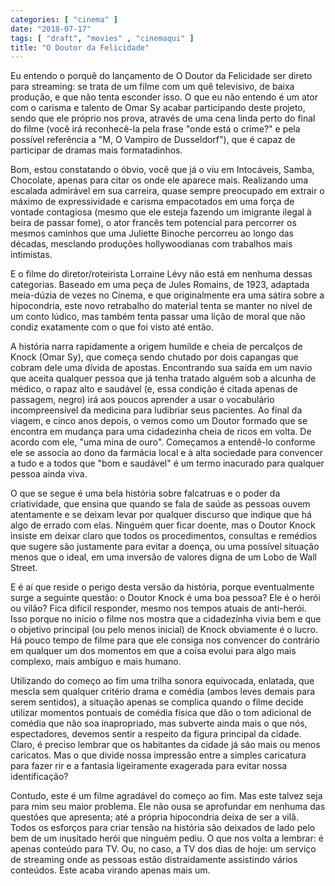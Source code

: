 ```yaml
---
categories: [ "cinema" ]
date: "2018-07-17"
tags: [ "draft", "movies" , "cinemaqui" ]
title: "O Doutor da Felicidade"
---
```

Eu entendo o porquê do lançamento de O Doutor da Felicidade ser direto
para streaming: se trata de um filme com um quê televisivo, de baixa
produção, e que não tenta esconder isso. O que eu não entendo é
um ator com o carisma e talento de Omar Sy acabar participando deste
projeto, sendo que ele próprio nos prova, através de uma cena linda
perto do final do filme (você irá reconhecê-la pela frase "onde está
o crime?" e pela possível referência a "M, O Vampiro de Dusseldorf"),
que é capaz de participar de dramas mais formatadinhos.

Bom, estou constatando o óbvio, você que já o viu em Intocáveis,
Samba, Chocolate, apenas para citar os onde ele aparece mais. Realizando
uma escalada admirável em sua carreira, quase sempre preocupado em
extrair o máximo de expressividade e carisma empacotados em uma força
de vontade contagiosa (mesmo que ele esteja fazendo um imigrante ilegal
à beira de passar fome), o ator francês tem potencial para percorrer os
mesmos caminhos que uma Juliette Binoche percorreu ao longo das décadas,
mesclando produções hollywoodianas com trabalhos mais intimistas.

E o filme do diretor/roteirista Lorraine Lévy não está em nenhuma
dessas categorias. Baseado em uma peça de Jules Romains, de 1923,
adaptada meia-dúzia de vezes no Cinema, e que originalmente era uma
sátira sobre a hipocondria, este novo retrabalho do material tenta se
manter no nível de um conto lúdico, mas também tenta passar uma lição
de moral que não condiz exatamente com o que foi visto até então.

A história narra rapidamente a origem humilde e cheia de percalços de
Knock (Omar Sy), que começa sendo chutado por dois capangas que cobram
dele uma dívida de apostas. Encontrando sua saída em um navio que aceita
qualquer pessoa que já tenha tratado alguém sob a alcunha de médico,
o rapaz alto e saudável (e, essa condição é citada apenas de passagem,
negro) irá aos poucos aprender a usar o vocabulário incompreensível da
medicina para ludibriar seus pacientes. Ao final da viagem, e cinco anos
depois, o vemos como um Doutor formado que se encontra em mudança para
uma cidadezinha cheia de ricos em volta. De acordo com ele, "uma mina
de ouro". Começamos a entendê-lo conforme ele se associa ao dono da
farmácia local e à alta sociedade para convencer a tudo e a todos que
"bom e saudável" é um termo inacurado para qualquer pessoa ainda viva.

O que se segue é uma bela história sobre falcatruas e o poder da
criatividade, que ensina que quando se fala de saúde as pessoas ouvem
atentamente e se deixam levar por qualquer discurso que indique que
há algo de errado com elas. Ninguém quer ficar doente, mas o Doutor
Knock insiste em deixar claro que todos os procedimentos, consultas
e remédios que sugere são justamente para evitar a doença, ou uma
possível situação menos que o ideal, em uma inversão de valores
digna de um Lobo de Wall Street.

E é aí que reside o perigo desta versão da história, porque
eventualmente surge a seguinte questão: o Doutor Knock é uma boa
pessoa? Ele é o herói ou vilão? Fica difícil responder, mesmo nos
tempos atuais de anti-herói. Isso porque no início o filme nos mostra
que a cidadezinha vivia bem e que o objetivo principal (ou pelo menos
inicial) de Knock obviamente é o lucro. Há pouco tempo de filme para
que ele consiga nos convencer do contrário em qualquer um dos momentos em
que a coisa evolui para algo mais complexo, mais ambíguo e mais humano.

Utilizando do começo ao fim uma trilha sonora equivocada, enlatada,
que mescla sem qualquer critério drama e comédia (ambos leves demais
para serem sentidos), a situação apenas se complica quando o filme
decide utilizar momentos pontuais de comédia física que dão o tom
adicional de comédia que não soa inapropriado, mas subverte ainda mais
o que nós, espectadores, devemos sentir a respeito da figura principal
da cidade. Claro, é preciso lembrar que os habitantes da cidade já
são mais ou menos caricatos. Mas o que divide nossa impressão entre
a simples caricatura para fazer rir e a fantasia ligeiramente exagerada
para evitar nossa identificação?

Contudo, este é um filme agradável do começo ao fim. Mas este talvez
seja para mim seu maior problema. Ele não ousa se aprofundar em nenhuma
das questões que apresenta; até a própria hipocondria deixa de ser a
vilã. Todos os esforços para criar tensão na história são deixados
de lado pelo bem de um inusitado herói que ninguém pediu. O que nos
volta a lembrar: é apenas conteúdo para TV. Ou, no caso, a TV dos dias
de hoje: um serviço de streaming onde as pessoas estão distraidamente
assistindo vários conteúdos. Este acaba virando apenas mais um.
